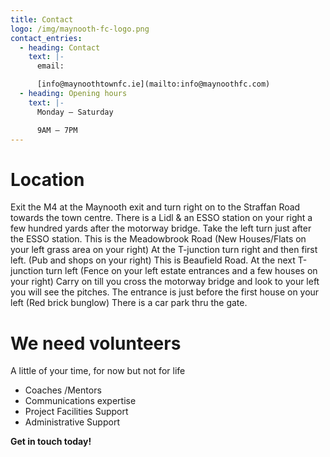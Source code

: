 ```yaml
---
title: Contact
logo: /img/maynooth-fc-logo.png
contact_entries:
  - heading: Contact
    text: |-
      email: 

      [info@maynoothtownfc.ie](mailto:info@maynoothfc.com)
  - heading: Opening hours
    text: |-
      Monday – Saturday

      9AM – 7PM
---
```

# Location

Exit the M4 at the Maynooth exit and turn right on to the Straffan Road towards the town centre. There is a Lidl & an ESSO station on your right a few hundred yards after the motorway bridge. Take the left turn just after the ESSO station. This is the Meadowbrook Road (New Houses/Flats on your left grass area on your right) At the T-junction turn right and then first left. (Pub and shops on your right) This is Beaufield Road. At the next T-junction turn left (Fence on your left estate entrances and a few houses on your right) Carry on till you cross the motorway bridge and look to your left you will see the pitches. The entrance is just before the first house on your left (Red brick bunglow) There is a car park thru the gate.

# We need volunteers

A little of your time, for now but not for life 

* Coaches /Mentors
* Communications expertise
* Project Facilities Support
* Administrative Support

**Get in touch today!**
